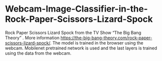 # Webcam-Image-Classifier-in-the-Rock-Paper-Scissors-Lizard-Spock
 Rock Paper Scissors Lizard Spock from the TV Show “The Big Bang Theory” . More information   https://the-big-bang-theory.com/rock-paper-scissors-lizard-spock/. The model is trained in the browser using the webcam. Mobilenet pretrained network is used and the last layers is trained using the data from the webcam.
